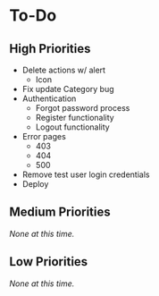 # To-Do

## High Priorities

- Delete actions w/ alert
  - Icon
- Fix update Category bug
- Authentication
  - Forgot password process
  - Register functionality
  - Logout functionality
- Error pages
  - 403
  - 404
  - 500
- Remove test user login credentials
- Deploy

## Medium Priorities

_None at this time._

## Low Priorities

_None at this time._
